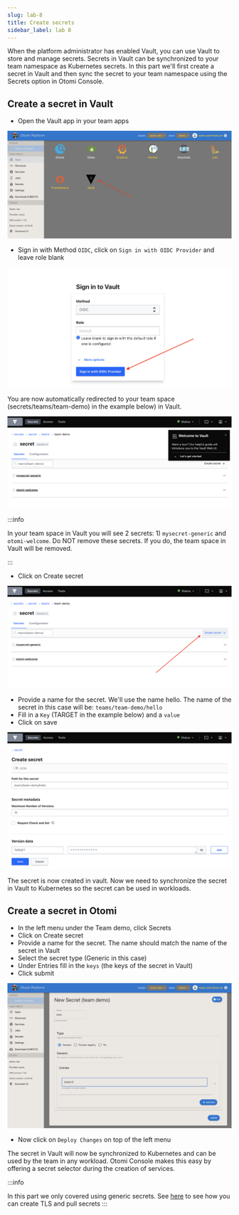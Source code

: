 ```yaml
---
slug: lab-8
title: Create secrets
sidebar_label: lab 8
---
```


When the platform administrator has enabled Vault, you can use Vault to store and manage secrets. Secrets in Vault can be synchronized to your team namespace as Kubernetes secrets. In this part we'll first create a secret in Vault and then sync the secret to your team namespace using the Secrets option in Otomi Console.

## Create a secret in Vault

- Open the Vault app in your team apps

![kubecfg](../../img/team-vault.png)

- Sign in with Method `OIDC`, click on `Sign in with OIDC Provider` and leave role blank

![kubecfg](../../img/vault-oidc.png)

You are now automatically redirected to your team space (secrets/teams/team-demo) in the example below) in Vault.

![kubecfg](../../img/first-login-vault.png)

:::info

In your team space in Vault you will see 2 secrets: 1) `mysecret-generic` and `otomi-welcome`. Do NOT remove these secrets. If you do, the team space in Vault will be removed.

:::

- Click on Create secret

![kubecfg](../../img/create-secret-vault.png)

- Provide a name for the secret. We'll use the name hello. The name of the secret in this case will be: `teams/team-demo/hello`
- Fill in a `Key` (TARGET in the example below) and a `value`
- Click on save

![kubecfg](../../img/create-secret-vault-2.png)

The secret is now created in vault. Now we need to synchronize the secret in Vault to Kubernetes so the secret can be used in workloads.

## Create a secret in Otomi

- In the left menu under the Team demo, click Secrets
- Click on Create secret
- Provide a name for the secret. The name should match the name of the secret in Vault
- Select the secret type (Generic in this case)
- Under Entries fill in the `keys` (the keys of the secret in Vault)
- Click submit

![kubecfg](../../img/otomi-secret.png)

- Now click on `Deploy Changes` on top of the left menu


The secret in Vault will now be synchronized to Kubernetes and can be used by the team in any workload. Otomi Console makes this easy by offering a secret selector during the creation of services.

:::info

In this part we only covered using generic secrets. See [here](../console/secrets) to see how you can create TLS and pull secrets
:::

